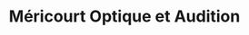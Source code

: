 ---
title: "Méricourt Optique et Audition"
url: /mericourt/mericourt-optique-et-audition/
shop: Optiker
---